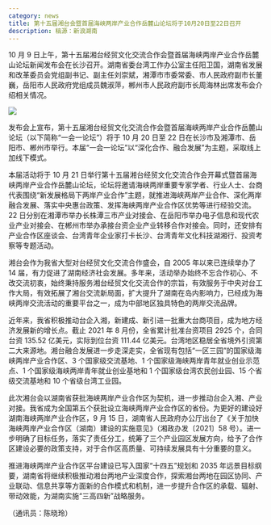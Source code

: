 ```yaml
---
category: news
title: 第十五届湘台会暨首届海峡两岸产业合作岳麓山论坛将于10月20日至22日召开
description: 稿源：新浪湖南
---
```


10 月 9 日上午，第十五届湘台经贸文化交流合作会暨首届海峡两岸产业合作岳麓山论坛新闻发布会在长沙召开。湖南省委台湾工作办公室主任阳卫国，湖南省发展和改革委员会党组副书记、副主任刘崇斌，湘潭市市委常委、市人民政府副市长董巍，岳阳市人民政府党组成员魏淑萍，郴州市人民政府副市长周海林出席发布会介绍相关情况。

![](https://n.sinaimg.cn/hunan/transform/103/w550h353/20211009/d499-942490f9b6d3f1cf4862579f91a11930.png)

发布会上宣布，第十五届湘台经贸文化交流合作会暨首届海峡两岸产业合作岳麓山论坛（以下简称“一会一论坛”）将于 10 月 20 日至 22 日在长沙市及湘潭市、岳阳市、郴州市举行。本届“一会一论坛”以“深化合作、融合发展”为主题，采取线上加线下模式。

本届活动将于 10 月 21 日举行第十五届湘台经贸文化交流合作会开幕式暨首届海峡两岸产业合作岳麓山论坛，论坛将邀请海峡两岸重要专家学者、行业人士、台商代表围绕“新发展格局下两岸产业合作”主题，就推进海峡两岸产业合作、深化两岸融合发展、落实中央惠台政策、发挥海峡两岸产业合作区优势等进行经验交流。22 日分别在湘潭市举办长株潭三市产业对接会、在岳阳市举办电子信息和现代农业产业对接会、在郴州市举办承接台资企业产业转移合作对接会。同时，还安排有产业合作区座谈会、台湾青年企业家打卡长沙、台湾青年文化科技湖湘行、投资考察等专题活动。

湘台会作为我省大型对台经贸文化交流合作盛会，自 2005 年以来已连续举办了 14 届，有力促进了湖南经济社会发展。多年来，活动举办始终不忘合作初心、不改交流初衷，始终秉持服务湘台经贸文化交流合作的宗旨，有效服务于中央对台工作大局，有效拓展了湘台交流新局面，扩大提升了湖南在岛内影响力，已经成为海峡两岸交流活动的重要平台之一，成为中部地区独具特色的两岸交流品牌。

近年来，我省积极推动台企入湘，新建成、新引进一批重大台商项目，成为地方经济发展新的增长点。截止 2021 年 8 月份，全省累计批准台资项目 2925 个，合同台资 135.52 亿美元，实际到位台资 111.44 亿美元。台湾地区稳居全省境外引资第二大来源地。湘台融合发展进一步走深走实，全省现有包括“一区三园”的国家级海峡两岸产业合作区、3 个国家级交流基地、1 个国家级海峡两岸青年就业创业示范点、1 个国家级海峡两岸青年就业创业基地和 1 个国家级台湾农民创业园、15 个省级交流基地和 10 个省级台湾工业园。

此次湘台会以湖南省获批海峡两岸产业合作区为契机，进一步推动台企入湘、产业对接。我省成为全国第五个获批设立海峡两岸产业合作区的省份。为更好的建设好湖南海峡两岸产业合作区，9 月 15 日，湖南省人民政府办公厅出台了《关于加快海峡两岸产业合作区（湖南）建设的实施意见》（湘政办发〔2021〕58 号）。进一步明确了目标任务，落实了责任分工，统筹了三个产业园区发展方向，给予了合作区建设必要的政策支持，对于合作区高质量、可持续发展具有十分重要的意义。

推进海峡两岸产业合作区平台建设已写入国家“十四五”规划和 2035 年远景目标纲要，湖南省将继续积极推动湘台两地产业深度合作，探索湘台两地在园区协同、产业联动、信息共享等方面新的合作模式和机制，进一步提升合作区的承载、辐射、带动效能，为湖南实施“三高四新”战略服务。

（通讯员：陈晓玲）
